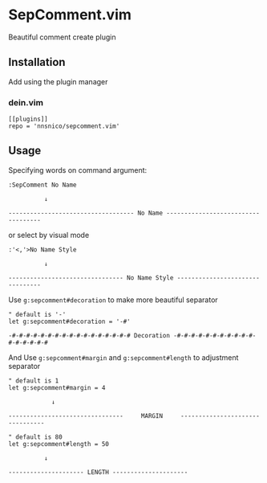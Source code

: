 # SepComment.vim

Beautiful comment create plugin

## Installation

Add using the plugin manager

### dein.vim

```
[[plugins]]
repo = 'nnsnico/sepcomment.vim'
```

## Usage

Specifying words on command argument:

```
:SepComment No Name

          ↓

----------------------------------- No Name -----------------------------------
```

or select by visual mode

```
:'<,'>No Name Style

          ↓

-------------------------------- No Name Style --------------------------------
```

Use `g:sepcomment#decoration` to make more beautiful separator

```
" default is '-'
let g:sepcomment#decoration = '-#'

-#-#-#-#-#-#-#-#-#-#-#-#-#-#-#-#-# Decoration -#-#-#-#-#-#-#-#-#-#-#-#-#-#-#-#-#
```

And Use `g:sepcomment#margin` and `g:sepcomment#length` to adjustment separator

```
" default is 1
let g:sepcomment#margin = 4

            ↓

--------------------------------     MARGIN     --------------------------------

" default is 80
let g:sepcomment#length = 50 

          ↓

--------------------- LENGTH ---------------------
```

